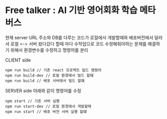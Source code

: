 # Free talker : AI 기반 영어회화 학습 메타버스

현재 server URL 주소와 DB를 다루는 코드가 로컬에서 개발할때와 배포버전에서 달라서 로컬 <-> 서버 왔다갔다 할때 마다 수작업으로 코드 수정해줘야하는 문제를 해결하기 위해서 환경변수를 수정하고 명령어를 분리

CLIENT side
```
npm run build // 기존 react 프로젝트 빌드 명령어
npm run build-dev // 로컬 환경에서 빌드 할떄
npm run build // 배포 서버에서 빌드 할떄
```

SERVER side
아래와 같이 명령어를 수정
```
npm start // 기존 서버 실행
npm run start-dev // 로컬 환경에서 개발할때
npm run start // 배포 버전 서버 실행 할떄
```
